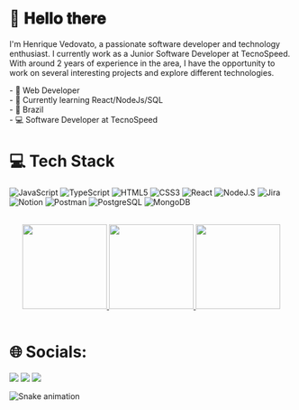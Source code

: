 # 👋 𝐇𝐞𝐥𝐥𝐨 𝐭𝐡𝐞𝐫𝐞

I'm Henrique Vedovato, a passionate software developer and technology enthusiast. I currently work as a Junior Software Developer at TecnoSpeed.
With around 2 years of experience in the area, I have the opportunity to work on several interesting projects and explore different technologies.

 <div>- 🤖 Web Developer </div>
 <div>- 🌱 Currently learning React/NodeJs/SQL </div>
 <div>- 🚩 Brazil </div>
 <div>- 💻 Software Developer at TecnoSpeed
 
 # 💻 Tech Stack
 ![JavaScript](https://img.shields.io/badge/JavaScript-F7DF1E?style=for-the-badge&logo=javascript&logoColor=black) 
 ![TypeScript](https://img.shields.io/badge/TypeScript-007ACC?style=for-the-badge&logo=typescript&logoColor=white)
 ![HTML5](https://img.shields.io/badge/html5-%23E34F26.svg?style=for-the-badge&logo=html5&logoColor=white) 
 ![CSS3](https://img.shields.io/badge/css3-%231572B6.svg?style=for-the-badge&logo=css3&logoColor=white) 
 ![React](https://img.shields.io/badge/react-%2320232a.svg?style=for-the-badge&logo=react&logoColor=%2361DAFB)
 ![NodeJ.S](https://img.shields.io/badge/Node.js-43853D?style=for-the-badge&logo=node.js&logoColor=white) 
 ![Jira](https://img.shields.io/badge/jira-%230A0FFF.svg?style=for-the-badge&logo=jira&logoColor=white) 
 ![Notion](https://img.shields.io/badge/Notion-%23000000.svg?style=for-the-badge&logo=notion&logoColor=white) 
 ![Postman](https://img.shields.io/badge/Postman-FF6C37?style=for-the-badge&logo=postman&logoColor=white) 
 ![PostgreSQL](https://img.shields.io/badge/PostgreSQL-316192?style=for-the-badge&logo=postgresql&logoColor=white)
 ![MongoDB](https://img.shields.io/badge/MongoDB-4EA94B?style=for-the-badge&logo=mongodb&logoColor=white)

</div>
<br>

<div align="center">
  <a href="https://github.com/VedovatoHenrique">
  <img height="150em" src="https://github-readme-stats.vercel.app/api?username=VedovatoHenrique&show_icons=false&theme=algolia&include_all_commits=true&count_private=true"/>
   <img height="150em" src="https://github-readme-stats.vercel.app/api/top-langs/?username=VedovatoHenrique&layout=compact&langs_count=7&theme=algolia"/>
   <img height="150em" src="http://github-readme-streak-stats.herokuapp.com?user=VedovatoHenrique&date_format=M%20j%5B%2C%20Y%5D&border=FFFFFF&background=050F2C&currStreakNum=FFFB00&sideNums=FFFFFF&ring=00D1DD&fire=D8FF00&currStreakLabel=FFFFFF&sideLabels=FFFFFF&dates=00D1DD"/>
  </a>
 </div>

<br>

<div>

 # 🌐 Socials:
 
  <a href = "mailto:henriquevedovato97@gmail.com"><img src="https://img.shields.io/badge/-Gmail-%23333?style=for-the-badge&logo=gmail&logoColor=white" target="_blank"></a>
  <a href="https://www.linkedin.com/in/henrique-felipe-vedovato-2bb209215/" target="_blank"><img src="https://img.shields.io/badge/-LinkedIn-%230077B5?style=for-the-badge&logo=linkedin&logoColor=white" target="_blank"></a>
   <a href="https://www.instagram.com/henriquevedovatto/" target="_blank"><img src="https://img.shields.io/badge/-Instagram-%23E4405F?style=for-the-badge&logo=instagram&logoColor=white" target="_blank"></a>

  
</div>


  ![Snake animation](https://github.com/wasleyfps/wasleyfps/blob/output/github-contribution-grid-snake-dark.svg)
  
 
 ##
